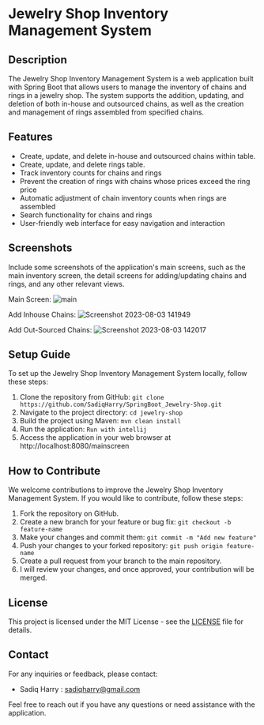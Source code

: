 # Jewelry Shop Inventory Management System

## Description

The Jewelry Shop Inventory Management System is a web application built with Spring Boot that allows users to manage the inventory of chains and rings in a jewelry shop. The system supports the addition, updating, and deletion of both in-house and outsourced chains, as well as the creation and management of rings assembled from specified chains.

## Features

- Create, update, and delete in-house and outsourced chains within table.
- Create, update, and delete rings table.
- Track inventory counts for chains and rings
- Prevent the creation of rings with chains whose prices exceed the ring price
- Automatic adjustment of chain inventory counts when rings are assembled
- Search functionality for chains and rings
- User-friendly web interface for easy navigation and interaction

## Screenshots

Include some screenshots of the application's main screens, such as the main inventory screen, the detail screens for adding/updating chains and rings, and any other relevant views.

Main Screen:
![main](https://github.com/SadiqHarry/SpringBoot_Jewerly_Shop/assets/116308353/4bc40c1c-d5ab-4901-9851-4387b094d73d)

Add Inhouse Chains:
![Screenshot 2023-08-03 141949](https://github.com/SadiqHarry/SpringBoot_Jewerly_Shop/assets/116308353/f2e77a26-a147-4f1a-a993-1b26362f8018)

Add Out-Sourced Chains:
![Screenshot 2023-08-03 142017](https://github.com/SadiqHarry/SpringBoot_Jewerly_Shop/assets/116308353/2357d190-bf1f-45c9-bd3c-aaa2b4c64353)



## Setup Guide

To set up the Jewelry Shop Inventory Management System locally, follow these steps:

1. Clone the repository from GitHub: `git clone https://github.com/SadiqHarry/SpringBoot_Jewelry-Shop.git`
2. Navigate to the project directory: `cd jewelry-shop`
3. Build the project using Maven: `mvn clean install`
4. Run the application: `Run with intellij`
5. Access the application in your web browser at http://localhost:8080/mainscreen

## How to Contribute

We welcome contributions to improve the Jewelry Shop Inventory Management System. If you would like to contribute, follow these steps:

1. Fork the repository on GitHub.
2. Create a new branch for your feature or bug fix: `git checkout -b feature-name`
3. Make your changes and commit them: `git commit -m "Add new feature"`
4. Push your changes to your forked repository: `git push origin feature-name`
5. Create a pull request from your branch to the main repository.
6. I will review your changes, and once approved, your contribution will be merged.

## License

This project is licensed under the MIT License - see the [LICENSE](LICENSE) file for details.

## Contact

For any inquiries or feedback, please contact:

- Sadiq Harry : sadiqharry@gmail.com

Feel free to reach out if you have any questions or need assistance with the application.

